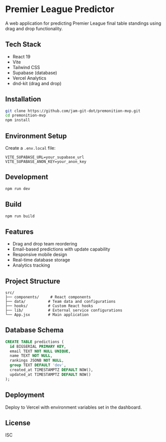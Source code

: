 # Premier League Predictor

A web application for predicting Premier League final table standings using drag and drop functionality.

## Tech Stack

- React 19
- Vite
- Tailwind CSS
- Supabase (database)
- Vercel Analytics
- dnd-kit (drag and drop)

## Installation

```bash
git clone https://github.com/jam-git-dot/premonition-mvp.git
cd premonition-mvp
npm install
```

## Environment Setup

Create a `.env.local` file:

```
VITE_SUPABASE_URL=your_supabase_url
VITE_SUPABASE_ANON_KEY=your_anon_key
```

## Development

```bash
npm run dev
```

## Build

```bash
npm run build
```

## Features

- Drag and drop team reordering
- Email-based predictions with update capability
- Responsive mobile design
- Real-time database storage
- Analytics tracking

## Project Structure

```
src/
├── components/     # React components
├── data/          # Team data and configurations
├── hooks/         # Custom React hooks
├── lib/           # External service configurations
└── App.jsx        # Main application
```

## Database Schema

```sql
CREATE TABLE predictions (
  id BIGSERIAL PRIMARY KEY,
  email TEXT NOT NULL UNIQUE,
  name TEXT NOT NULL,
  rankings JSONB NOT NULL,
  group TEXT DEFAULT 'dev',
  created_at TIMESTAMPTZ DEFAULT NOW(),
  updated_at TIMESTAMPTZ DEFAULT NOW()
);
```

## Deployment

Deploy to Vercel with environment variables set in the dashboard.

## License

ISC